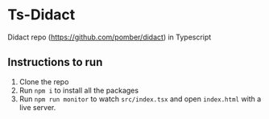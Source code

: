 # Ts-Didact
Didact repo (https://github.com/pomber/didact) in Typescript


## Instructions to run

1. Clone the repo
2. Run `npm i` to install all the packages
3. Run `npm run monitor` to watch `src/index.tsx` and open `index.html` with a live server. 
